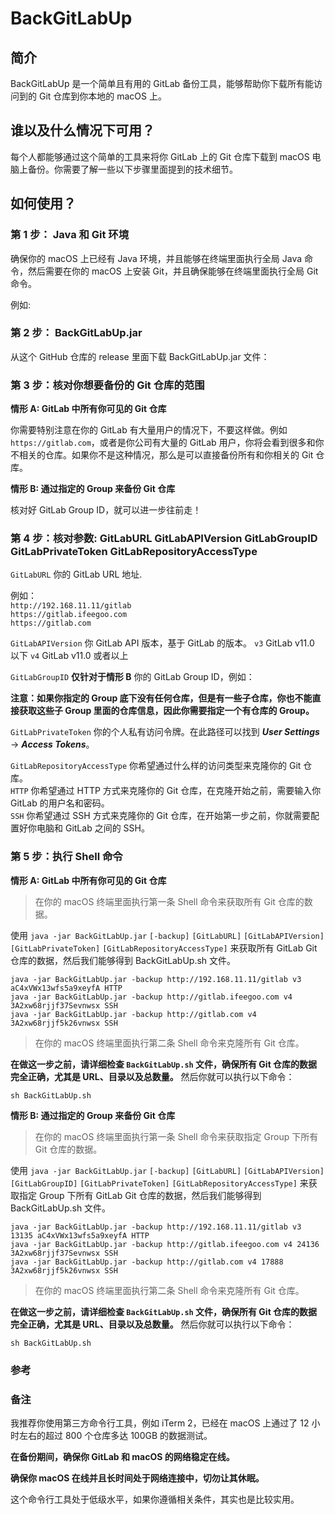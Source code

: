 # BackGitLabUp

## 简介

BackGitLabUp 是一个简单且有用的 GitLab 备份工具，能够帮助你下载所有能访问到的 Git 仓库到你本地的 macOS 上。

## 谁以及什么情况下可用？

每个人都能够通过这个简单的工具来将你 GitLab 上的 Git 仓库下载到 macOS 电脑上备份。你需要了解一些以下步骤里面提到的技术细节。

## 如何使用？

### 第 1 步： Java 和 Git 环境

确保你的 macOS 上已经有 Java 环境，并且能够在终端里面执行全局 Java 命令，然后需要在你的 macOS 上安装 Git，并且确保能够在终端里面执行全局 Git 命令。

例如:

### 第 2 步： BackGitLabUp.jar

从这个 GitHub 仓库的 release 里面下载 BackGitLabUp.jar 文件：

### 第 3 步：核对你想要备份的 Git 仓库的范围

**情形 A: GitLab 中所有你可见的 Git 仓库**

你需要特别注意在你的 GitLab 有大量用户的情况下，不要这样做。例如 `https://gitlab.com`，或者是你公司有大量的 GitLab 用户，你将会看到很多和你不相关的仓库。如果你不是这种情况，那么是可以直接备份所有和你相关的 Git 仓库。

**情形 B: 通过指定的 Group 来备份 Git 仓库**

核对好 GitLab Group ID，就可以进一步往前走！

### 第 4 步：核对参数: GitLabURL GitLabAPIVersion GitLabGroupID GitLabPrivateToken GitLabRepositoryAccessType

`GitLabURL` 你的 GitLab URL 地址.

例如：  
`http://192.168.11.11/gitlab`  
`https://gitlab.ifeegoo.com`  
`https://gitlab.com`

`GitLabAPIVersion` 你 GitLab API 版本，基于 GitLab 的版本。
`v3` GitLab v11.0 以下 
`v4` GitLab v11.0 或者以上

`GitLabGroupID` **仅针对于情形 B** 你的 GitLab Group ID，例如：


**注意：如果你指定的 Group 底下没有任何仓库，但是有一些子仓库，你也不能直接获取这些子 Group 里面的仓库信息，因此你需要指定一个有仓库的 Group。**



`GitLabPrivateToken` 你的个人私有访问令牌。在此路径可以找到 ***User Settings*** -> ***Access Tokens***。


`GitLabRepositoryAccessType` 你希望通过什么样的访问类型来克隆你的 Git 仓库。  
`HTTP` 你希望通过 HTTP 方式来克隆你的 Git 仓库，在克隆开始之前，需要输入你 GitLab 的用户名和密码。  
`SSH` 你希望通过 SSH 方式来克隆你的 Git 仓库，在开始第一步之前，你就需要配置好你电脑和 GitLab 之间的 SSH。

### 第 5 步：执行 Shell 命令


**情形 A: GitLab 中所有你可见的 Git 仓库**

> 在你的 macOS 终端里面执行第一条 Shell 命令来获取所有 Git 仓库的数据。

使用 `java -jar BackGitLabUp.jar` `[-backup]` `[GitLabURL]` `[GitLabAPIVersion]` `[GitLabPrivateToken]` `[GitLabRepositoryAccessType]` 来获取所有 GitLab Git 仓库的数据，然后我们能够得到 BackGitLabUp.sh 文件。

`java -jar BackGitLabUp.jar -backup http://192.168.11.11/gitlab v3 aC4xVWx13wfs5a9xeyfA HTTP`  
`java -jar BackGitLabUp.jar -backup http://gitlab.ifeegoo.com v4 3A2xw68rjjf37Sevnwsx SSH`  
`java -jar BackGitLabUp.jar -backup http://gitlab.com v4 3A2xw68rjjf5k26vnwsx SSH`

> 在你的 macOS 终端里面执行第二条 Shell 命令来克隆所有 Git 仓库。

**在做这一步之前，请详细检查 `BackGitLabUp.sh` 文件，确保所有 Git 仓库的数据完全正确，尤其是 URL、目录以及总数量。** 然后你就可以执行以下命令：

`sh BackGitLabUp.sh`

**情形 B: 通过指定的 Group 来备份 Git 仓库**

> 在你的 macOS 终端里面执行第一条 Shell 命令来获取指定 Group 下所有 Git 仓库的数据。

使用 `java -jar BackGitLabUp.jar` `[-backup]` `[GitLabURL]` `[GitLabAPIVersion]` `[GitLabGroupID]` `[GitLabPrivateToken]` `[GitLabRepositoryAccessType]` 来获取指定 Group 下所有 GitLab Git 仓库的数据，然后我们能够得到 BackGitLabUp.sh 文件。

`java -jar BackGitLabUp.jar -backup http://192.168.11.11/gitlab v3 13135 aC4xVWx13wfs5a9xeyfA HTTP`  
`java -jar BackGitLabUp.jar -backup http://gitlab.ifeegoo.com v4 24136 3A2xw68rjjf37Sevnwsx SSH`  
`java -jar BackGitLabUp.jar -backup http://gitlab.com v4 17888 3A2xw68rjjf5k26vnwsx SSH`

> 在你的 macOS 终端里面执行第二条 Shell 命令来克隆所有 Git 仓库。

**在做这一步之前，请详细检查 `BackGitLabUp.sh` 文件，确保所有 Git 仓库的数据完全正确，尤其是 URL、目录以及总数量。** 然后你就可以执行以下命令：

`sh BackGitLabUp.sh`

### 参考


### 备注

我推荐你使用第三方命令行工具，例如 iTerm 2，已经在 macOS 上通过了 12 小时左右的超过 800 个仓库多达 100GB 的数据测试。

**在备份期间，确保你 GitLab 和 macOS 的网络稳定在线。**

**确保你 macOS 在线并且长时间处于网络连接中，切勿让其休眠。**

这个命令行工具处于低级水平，如果你遵循相关条件，其实也是比较实用。
